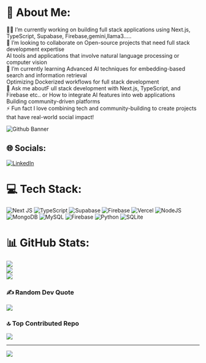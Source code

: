 # 💫 About Me:
👨‍💻 I’m currently working on building full stack applications using Next.js, TypeScript, Supabase, Firebase,gemini,llama3.....<br>🤝 I’m looking to collaborate on Open-source projects that need full stack development expertise<br>AI tools and applications that involve natural language processing or computer vision<br>🌱 I’m currently learning Advanced AI techniques for embedding-based search and information retrieval<br>Optimizing Dockerized workflows for full stack development<br>💬 Ask me aboutF ull stack development with Next.js, TypeScript, and Firebase etc.. or How to integrate AI features into web applications<br>Building community-driven platforms<br>⚡ Fun fact I love combining tech and community-building to create projects that have real-world social impact!

![Github Banner](https://github.com/user-attachments/assets/74181128-d6ea-4594-b618-96c1c6718da8)

## 🌐 Socials:
[![LinkedIn](https://img.shields.io/badge/LinkedIn-%230077B5.svg?logo=linkedin&logoColor=white)](https://linkedin.com/in/hanish-rishen-331072248) 

# 💻 Tech Stack:
![Next JS](https://img.shields.io/badge/Next-black?style=for-the-badge&logo=next.js&logoColor=white) ![TypeScript](https://img.shields.io/badge/typescript-%23007ACC.svg?style=for-the-badge&logo=typescript&logoColor=white) ![Supabase](https://img.shields.io/badge/Supabase-3ECF8E?style=for-the-badge&logo=supabase&logoColor=white) ![Firebase](https://img.shields.io/badge/firebase-%23039BE5.svg?style=for-the-badge&logo=firebase) ![Vercel](https://img.shields.io/badge/vercel-%23000000.svg?style=for-the-badge&logo=vercel&logoColor=white) ![NodeJS](https://img.shields.io/badge/node.js-6DA55F?style=for-the-badge&logo=node.js&logoColor=white) ![MongoDB](https://img.shields.io/badge/MongoDB-%234ea94b.svg?style=for-the-badge&logo=mongodb&logoColor=white) ![MySQL](https://img.shields.io/badge/mysql-4479A1.svg?style=for-the-badge&logo=mysql&logoColor=white) ![Firebase](https://img.shields.io/badge/firebase-a08021?style=for-the-badge&logo=firebase&logoColor=ffcd34) ![Python](https://img.shields.io/badge/python-3670A0?style=for-the-badge&logo=python&logoColor=ffdd54) ![SQLite](https://img.shields.io/badge/sqlite-%2307405e.svg?style=for-the-badge&logo=sqlite&logoColor=white)
# 📊 GitHub Stats:
![](https://github-readme-stats.vercel.app/api?username=hanish-rishen&theme=dark&hide_border=false&include_all_commits=true&count_private=true)<br/>
![](https://github-readme-streak-stats.herokuapp.com/?user=hanish-rishen&theme=dark&hide_border=false)<br/>
![](https://github-readme-stats.vercel.app/api/top-langs/?username=hanish-rishen&theme=dark&hide_border=false&include_all_commits=true&count_private=true&layout=compact)

### ✍️ Random Dev Quote
![](https://quotes-github-readme.vercel.app/api?type=horizontal&theme=merko)

### 🔝 Top Contributed Repo
![](https://github-contributor-stats.vercel.app/api?username=hanish-rishen&limit=5&theme=dark&combine_all_yearly_contributions=true)

---
[![](https://visitcount.itsvg.in/api?id=hanish-rishen&icon=0&color=0)](https://visitcount.itsvg.in)

<!-- Proudly created with GPRM ( https://gprm.itsvg.in ) -->
